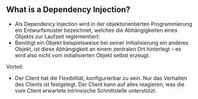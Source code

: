 ## What is a Dependency Injection?

- Als Dependency Injection wird in der objektorientierten Programmierung ein Entwurfsmuster bezeichnet, 
welches die Abhängigkeiten eines Objekts zur Laufzeit reglementiert:
- Benötigt ein Objekt beispielsweise bei seiner Initialisierung ein anderes Objekt, ist diese Abhängigkeit an einem zentralen 
Ort hinterlegt – es wird also nicht vom initialisierten Objekt selbst erzeugt.

Vorteil:
- Der Client hat die Flexibilität, konfigurierbar zu sein. Nur das Verhalten des Clients ist festgelegt. Der Client kann auf 
alles reagieren, was die vom Client erwartete intrinsische Schnittstelle unterstützt.

